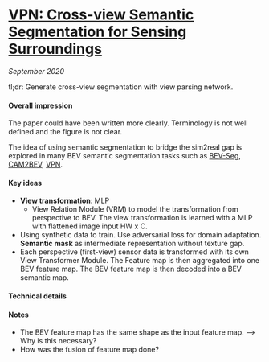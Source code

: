 # [VPN: Cross-view Semantic Segmentation for Sensing Surroundings](https://arxiv.org/abs/1906.03560)

_September 2020_

tl;dr: Generate cross-view segmentation with view parsing network.

#### Overall impression
The paper could have been written more clearly. Terminology is not well defined and the figure is not clear.

The idea of using semantic segmentation to bridge the sim2real gap is explored in many BEV semantic segmentation tasks such as [BEV-Seg](bev_seg.md), [CAM2BEV](cam2bev.md), [VPN](vpn.md).


#### Key ideas
- **View transformation**: MLP
	- View Relation Module (VRM) to model the transformation from perspective to BEV. The view transformation is learned with a MLP with flattened image input HW x C.
- Using synthetic data to train. Use adversarial loss for domain adaptation. **Semantic mask** as intermediate representation without texture gap.
- Each perspective (first-view) sensor data is transformed with its own View Transformer Module. The Feature map is then aggregated into one BEV feature map. The BEV feature map is then decoded into a BEV semantic map.

#### Technical details


#### Notes
- The BEV feature map has the same shape as the input feature map. --> Why is this necessary?
- How was the fusion of feature map done?
